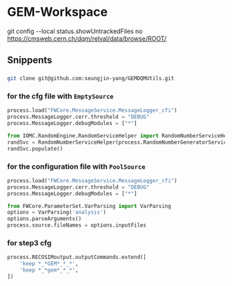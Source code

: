 # GEM-Workspace
git config --local status.showUntrackedFiles no
https://cmsweb.cern.ch/dqm/relval/data/browse/ROOT/


## Snippents
###
```bash
git clone git@github.com:seungjin-yang/GEMDQMUtils.git
```

### for the cfg file with `EmptySource`
```python
process.load("FWCore.MessageService.MessageLogger_cfi")
process.MessageLogger.cerr.threshold = "DEBUG"
process.MessageLogger.debugModules = ["*"]

from IOMC.RandomEngine.RandomServiceHelper import RandomNumberServiceHelper
randSvc = RandomNumberServiceHelper(process.RandomNumberGeneratorService)
randSvc.populate()
```

### for the configuration file with `PoolSource`
```python
process.load("FWCore.MessageService.MessageLogger_cfi")
process.MessageLogger.cerr.threshold = "DEBUG"
process.MessageLogger.debugModules = ["*"]

from FWCore.ParameterSet.VarParsing import VarParsing
options = VarParsing('analysis')
options.parseArguments()
process.source.fileNames = options.inputFiles
```

### for step3 cfg
```python
process.RECOSIMoutput.outputCommands.extend([
    'keep *_*GEM*_*_*',
    'keep *_*gem*_*_*',
])
```
